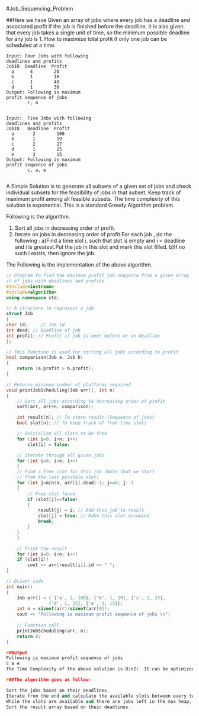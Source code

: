 #Job_Sequencing_Problem

##Here we have Given an array of jobs where every job has a deadline and associated profit if the job is finished before the deadline. It is also given that every job takes a single unit of time, so the minimum possible deadline for any job is 1. How to maximize total profit if only one job can be scheduled at a time.

```
Input: Four Jobs with following 
deadlines and profits
JobID  Deadline  Profit
  a      4        20   
  b      1        10
  c      1        40  
  d      1        30
Output: Following is maximum 
profit sequence of jobs
        c, a   
```

```

Input:  Five Jobs with following
deadlines and profits
JobID   Deadline  Profit
  a       2        100
  b       1        19
  c       2        27
  d       1        25
  e       3        15
Output: Following is maximum 
profit sequence of jobs
        c, a, e
	
```

  A Simple Solution is to generate all subsets of a given set of jobs and check individual subsets for the feasibility of jobs in that subset. Keep track of maximum profit among all feasible subsets. The time complexity of this solution is exponential. 
This is a standard Greedy Algorithm problem. 

Following is the algorithm.

1) Sort all jobs in decreasing order of profit. 
2) Iterate on jobs in decreasing order of profit.For each job , do the following : 
a)Find a time slot i, such that slot is empty and i < deadline and i is greatest.Put the job in 
this slot and mark this slot filled. 
b)If no such i exists, then ignore the job. 

The Following is the implementation of the above algorithm. 

```cpp
// Program to find the maximum profit job sequence from a given array
// of jobs with deadlines and profits
#include<iostream>
#include<algorithm>
using namespace std;

// A structure to represent a job
struct Job
{
char id;	 // Job Id
int dead; // Deadline of job
int profit; // Profit if job is over before or on deadline
};

// This function is used for sorting all jobs according to profit
bool comparison(Job a, Job b)
{
	return (a.profit > b.profit);
}

// Returns minimum number of platforms required
void printJobScheduling(Job arr[], int n)
{
	// Sort all jobs according to decreasing order of profit
	sort(arr, arr+n, comparison);

	int result[n]; // To store result (Sequence of jobs)
	bool slot[n]; // To keep track of free time slots

	// Initialize all slots to be free
	for (int i=0; i<n; i++)
		slot[i] = false;

	// Iterate through all given jobs
	for (int i=0; i<n; i++)
	{
	// Find a free slot for this job (Note that we start
	// from the last possible slot)
	for (int j=min(n, arr[i].dead)-1; j>=0; j--)
	{
		// Free slot found
		if (slot[j]==false)
		{
			result[j] = i; // Add this job to result
			slot[j] = true; // Make this slot occupied
			break;
		}
	}
	}

	// Print the result
	for (int i=0; i<n; i++)
	if (slot[i])
		cout << arr[result[i]].id << " ";
}

// Driver code
int main()
{
	Job arr[] = { {'a', 2, 100}, {'b', 1, 19}, {'c', 2, 27},
				{'d', 1, 25}, {'e', 3, 15}};
	int n = sizeof(arr)/sizeof(arr[0]);
	cout << "Following is maximum profit sequence of jobs \n";
	
	// Function call
	printJobScheduling(arr, n);
	return 0;
}

##Output
Following is maximum profit sequence of jobs 
c a e 
The Time Complexity of the above solution is O(n2). It can be optimized using Priority Queue(max heap).

###The algorithm goes as follow:

Sort the jobs based on their deadlines.
Iterate from the end and calculate the available slots between every two consecutive deadlines. Include the profit, deadline, and job ID of ith job in the max heap.
While the slots are available and there are jobs left in the max heap, include the job ID with maximum profit and deadline in the result.
Sort the result array based on their deadlines.
